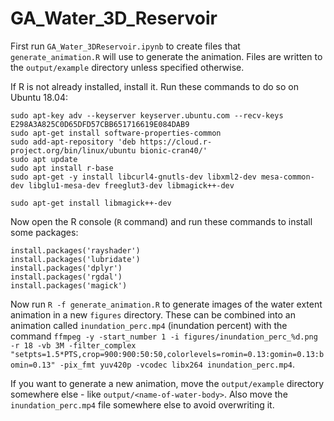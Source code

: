 # GA_Water_3D_Reservoir

First run `GA_Water_3DReservoir.ipynb` to create files that `generate_animation.R` will use to generate the animation. Files are written to the `output/example` directory unless specified otherwise.

If R is not already installed, install it. Run these commands to do so on Ubuntu 18.04:

```
sudo apt-key adv --keyserver keyserver.ubuntu.com --recv-keys E298A3A825C0D65DFD57CBB651716619E084DAB9
sudo apt-get install software-properties-common
sudo add-apt-repository 'deb https://cloud.r-project.org/bin/linux/ubuntu bionic-cran40/'
sudo apt update
sudo apt install r-base
sudo apt-get -y install libcurl4-gnutls-dev libxml2-dev mesa-common-dev libglu1-mesa-dev freeglut3-dev libmagick++-dev

sudo apt-get install libmagick++-dev
```

Now open the R console (`R` command) and run these commands to install some packages:

```
install.packages('rayshader')
install.packages('lubridate')
install.packages('dplyr')
install.packages('rgdal')
install.packages('magick')
```

Now run `R -f generate_animation.R` to generate images of the water extent animation in a new `figures` directory. These can be combined into an animation called `inundation_perc.mp4` (inundation percent) with the command `ffmpeg -y -start_number 1 -i figures/inundation_perc_%d.png -r 18 -vb 3M -filter_complex "setpts=1.5*PTS,crop=900:900:50:50,colorlevels=romin=0.13:gomin=0.13:bomin=0.13" -pix_fmt yuv420p -vcodec libx264 inundation_perc.mp4`.

If you want to generate a new animation, move the `output/example` directory somewhere else - like `output/<name-of-water-body>`. Also move the `inundation_perc.mp4` file somewhere else to avoid overwriting it.
